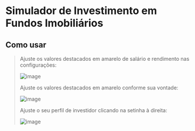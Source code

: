 # Simulador de Investimento em Fundos Imobiliários

## Como usar

>Ajuste os valores destacados em amarelo de salário e rendimento nas configurações:
>
>![image](https://github.com/user-attachments/assets/9710a53d-c3da-45f8-8a5c-34a8b8d096c8)
>
>Ajuste os valores destacados em amarelo conforme sua vontade:
>
>![image](https://github.com/user-attachments/assets/49c323a6-b635-4c8b-be01-664befaa322a)
>
>Ajuste o seu perfil de investidor clicando na setinha à direita:
>
>![image](https://github.com/user-attachments/assets/7b39c815-3b55-4b20-bd79-da87ec4adc38)


